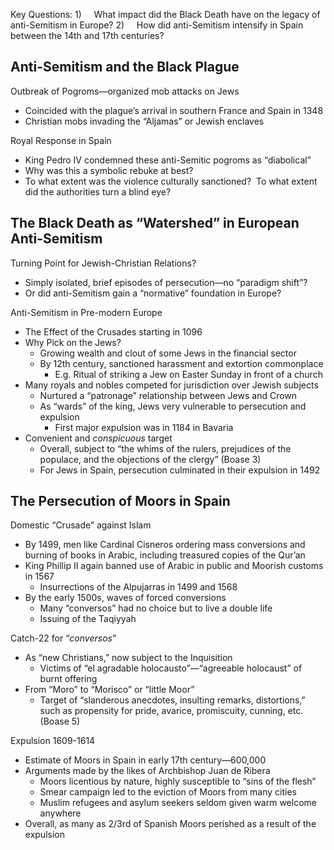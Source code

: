 Key Questions:
1)     What impact did the Black Death have on the legacy of anti-Semitism in Europe?
2)     How did anti-Semitism intensify in Spain between the 14th and 17th centuries?

## Anti-Semitism and the Black Plague
Outbreak of Pogroms—organized mob attacks on Jews
-  Coincided with the plague’s arrival in southern France and Spain in 1348
- Christian mobs invading the “Aljamas” or Jewish enclaves

Royal Response in Spain
- King Pedro IV condemned these anti-Semitic pogroms as “diabolical”
- Why was this a symbolic rebuke at best?
- To what extent was the violence culturally sanctioned?  To what extent did the authorities turn a blind eye?

## The Black Death as “Watershed” in European Anti-Semitism

Turning Point for Jewish-Christian Relations?
- Simply isolated, brief episodes of persecution—no “paradigm shift”?
- Or did anti-Semitism gain a “normative” foundation in Europe?

Anti-Semitism in Pre-modern Europe
- The Effect of the Crusades starting in 1096
- Why Pick on the Jews?
	- Growing wealth and clout of some Jews in the financial sector
	- By 12th century, sanctioned harassment and extortion commonplace
		- E.g. Ritual of striking a Jew on Easter Sunday in front of a church
- Many royals and nobles competed for jurisdiction over Jewish subjects
	- Nurtured a “patronage” relationship between Jews and Crown
	- As “wards” of the king, Jews very vulnerable to persecution and expulsion
		- First major expulsion was in 1184 in Bavaria
- Convenient and _conspicuous_ target
	- Overall, subject to “the whims of the rulers, prejudices of the populace, and the objections of the clergy” (Boase 3)
	-  For Jews in Spain, persecution culminated in their expulsion in 1492

## The Persecution of Moors in Spain
Domestic “Crusade” against Islam
- By 1499, men like Cardinal Cisneros ordering mass conversions and burning of books in Arabic, including treasured copies of the Qur’an
- King Phillip II again banned use of Arabic in public and Moorish customs in 1567
	 - Insurrections of the Alpujarras in 1499 and 1568
- By the early 1500s, waves of forced conversions
	- Many “conversos” had no choice but to live a double life
	- Issuing of the Taqiyyah

Catch-22 for “_conversos_”
- As “new Christians,” now subject to the Inquisition
	- Victims of “el agradable holocausto”—“agreeable holocaust” of burnt offering
- From “Moro” to “Morisco” or “little Moor”
	- Target of “slanderous anecdotes, insulting remarks, distortions,” such as propensity for pride, avarice, promiscuity, cunning, etc. (Boase 5)

Expulsion 1609-1614
- Estimate of Moors in Spain in early 17th century—600,000
- Arguments made by the likes of Archbishop Juan de Ribera
	-  Moors licentious by nature, highly susceptible to “sins of the flesh”
	- Smear campaign led to the eviction of Moors from many cities
	- Muslim refugees and asylum seekers seldom given warm welcome anywhere
- Overall, as many as 2/3rd of Spanish Moors perished as a result of the expulsion